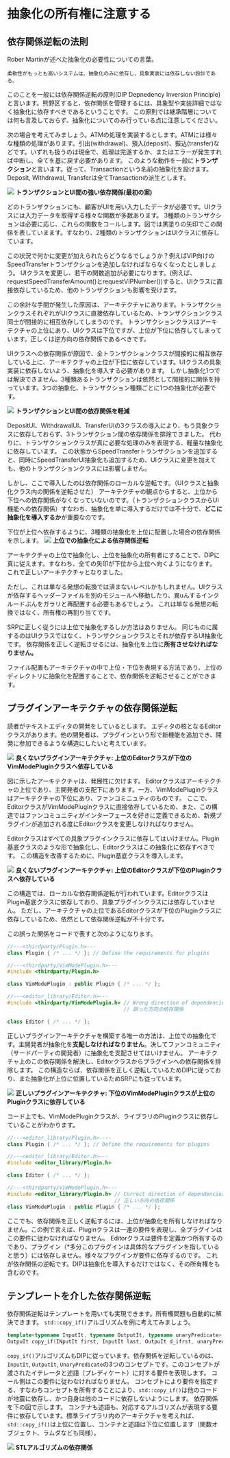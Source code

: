 # 抽象化の所有権に注意する

## 依存関係逆転の法則
Rober Martinが述べた抽象化の必要性についての言葉。
```
柔軟性がもっとも高いシステムは、抽象化のみに依存し、具象実装には依存しない設計である。
```

このことを一般には依存関係逆転の原則(DIP Depnedency Inversion Principle)と言います。熊野区すると、依存関係を管理するには、具象型や実装詳細ではなく抽象化に依存すべきであるということです。
この原則では継承階層については何も言及しておらず、抽象化についてのみ行っている点に注意してください。

次の場合を考えてみましょう。ATMの処理を実装するとします。ATMには様々な種類の処理があります。引出(withdrawal)、預入(deposit)、振込(transfer)などです。いずれも扱うのは現金で、処理は完遂するか、またはエラーが発生すれば中断し、全てを基に戻す必要があります。
このような動作を一般に**トランザクション**と言います。従って、Transactionという名前の抽象化を設けます。Deposit, Withdrawal, Transferは全てTransactionの派生とします。

![](/ch2/guid9/transaction1.drawio.png)
**トランザクションとUI間の強い依存関係(最初の案)**

どのトランザクションにも、顧客がUIを用い入力したデータが必要です。UIクラスには入力データを取得する様々な関数が多数あります。
3種類のトランザクションは必要に応じ、これらの関数をコールします。図では黒塗りの矢印でこの関係を表していまます。すなわり、2種類のトランザクションはUIクラスに依存しています。

この状況で何かに変更が加えられたらどうなるでしょうか？例えばVIP向けのSpeedTransferトランザクションを追加しなければならなくなったとしましょう。
UIクラスを変更し、若干の関数追加が必要になります。(例えば、requestSpeedTransferAmount()とrequestVIPNumber())すると、UIクラスに直接依存しているため、他のトランザクションも影響を受けます。

この余計な手間が発生した原因は、アーキテクチャにあります。トランザクションクラスそれぞれがUIクラスに直接依存しているため、トランザクションクラス同士が間接的に相互依存してしまうのです。
トランザクションクラスはアーキテクチャの上位にあり、UIクラスは下位ですが、上位が下位に依存してしまっています。正しくは逆方向の依存関係であるべきです。

UIクラスへの依存関係が原因で、全トランザクションクラスが間接的に相互依存している上に、アーキテクチャの上位が下位に依存しています。UIクラスの具象実装に依存しないよう、抽象化を導入する必要があります。
しかし抽象化1つでは解決できません。3種類あるトランザクションは依然として間接的に関係を持っています。3つの抽象化、トランザクション種類ごとに1つの抽象化が必要です。

![](ch2/guid9/transaction2.drawio.png)
**トランザクションとUI間の依存関係を軽減**

DepositUI、WithdrawalUI、TransferUIの3クラスの導入により、もう具象クラスに依存しておらず、3トランザクション間の依存関係を排除できました。
代わりに、トランザクションクラスが真に必要な処理のみを表現する、軽量な抽象化に依存しています。
この状態からSpeedTransferトランザクションを追加すると、同時にSpeedTransferUI抽象化も追加するため、UIクラスに変更を加えても、他のトランザクションクラスには影響しません。

しかし、ここで導入したのは依存関係のローカルな逆転です。（UIクラスと抽象化クラス内の関係を逆転させた）
アーキテクチャの観点からすると、上位から下位への依存関係がなくなっていないのです。（トランザクションクラスからUI機能への依存関係）すなわち、抽象化を単に導入するだけでは不十分で、**どこに抽象化を導入するか**が重要なのです。

下位が上位へ依存するように、3種類の抽象化を上位に配置した場合の依存関係を示します。
![](ch2/guid9/transaction3.drawio.png)
**上位での抽象化による依存関係逆転**

アーキテクチャの上位で抽象化し、上位を抽象化の所有者にすることで、DIPに真に従えます。すなわち、全ての矢印が下位から上位へ向くようになります。
これで正しいアーキテクチャとなりました。

ただし、これは単なる発想の転換では済まないレベルかもしれません。UIクラスが依存するヘッダーファイルを別のモジュールへ移動したり、異uんするインクルードぶんをガラリと再配置する必要もあるでしょう。
これは単なる発想の転換ではなく、所有権の再割り当てです。

SRPに正しく従うには上位で抽象化するしか方法はありません。
同じものに属するのはUIクラスではなく、トランザクションクラスとそれが依存するUI抽象化です。
依存関係を正しく逆転させるには、抽象化を上位に**所有させなければなりません。**

ファイル配置もアーキテクチャの中で上位・下位を表現する方法であり、上位のディレクトリに抽象化を配置することで、依存関係を逆転させることができます。

## プラグインアーキテクチャの依存関係逆転
読者がテキストエディタの開発をしているとします。
エディタの核となるEditorクラスがあります。他の開発者は、プラグインという形で新機能を追加でき、開発に参加できるような構造にしたいと考えています。

![](ch2/guid9/editor1.drawio.png)
**良くないプラグインアーキテクチャ:  上位のEditorクラスが下位のVimModePluginクラスへ依存している**

図に示したアーキテクチャは、発展性に欠けます。
Editorクラスはアーキテクチャの上位であり、主開発者の支配下にあります。一方、VimModePluginクラスはアーキテクチャの下位にあり、ファンコミニュティのものです。
ここで、EditorクラスがVimModePluginクラスに直接依存しているため、また、この構造ではファンコミュニティがインターフェースを好きに定義できるため、新規プラグインが追加される度にEditorクラスを変更しなければなりません。

Editorクラスはすべての具象プラグインクラスに依存してはいけません。Plugin基底クラスのような形で抽象化し、Editorクラスはこの抽象化に依存すべきです。
この構造を改善するために、Plugin基底クラスを導入します。

![](ch2/guid9/editor2.drawio.png)
**良くないプラグインアーキテクチャ: 上位のEditorクラスが下位のPluginクラスへ依存している**

この構造では、ローカルな依存関係逆転が行われています。EditorクラスはPlugin基底クラスに依存しており、具象プラグインクラスには依存していません。
ただし、アーキテクチャの上位であるEditorクラスが下位のPluginクラスに依存しているため、依然として依存関係逆転が不十分です。

この誤った関係をコードで表すと次のようになります。
```C++
//---<thirdparty/Plugin.h>---
class Plugin { /* ... */ }; // Define the requirements for plugins

//---<thirdparty/VimModePlugin.h>---
#include <thirdparty/Plugin.h>

class VimModePlugin : public Plugin { /* ... */ };

//---<editor_library/Editor.h>---
#include <thirdparty/VimModePlugin.h> // Wrong direction of dependencies
                                      // 誤った方向の依存関係

class Editor { /* ... */ };
```

正しいプラグインアーキテクチャを構築する唯一の方法は、上位での抽象化です。主開発者が抽象化を**支配しなければなりません**。決してファンコミュニティ（サードパーティの開発者）に抽象化を支配させてはいけません。
アーキテクチャ上のこの依存関係を解決し、Editorクラスからプラグインへの依存関係を排除します。
この構造ならば、依存関係を正しく逆転しているためDIPに従っており、また抽象化が上位に位置しているためSRPにも従っています。

![](ch2/guid9/editor3.drawio.png)
**正しいプラグインアーキテクチャ: 下位のVimModePluginクラスが上位のPluginクラスに依存している**

コード上でも、VimModePluginクラスが、ライブラリのPluginクラスに依存していることがわかります。
```C++
//---<editor_library/Plugin.h>----
class Plugin { /* ... */ }; // Define the requirements for plugins

//---<editor_library/Editor.h>---
#include <editor_library/Plugin.h> 

class Editor { /* ... */ };

//---<thirdparty/VimModePlugin.h>---
#include <editor_library/Plugin.h> // Correct direction of dependencies
                                   // 正しい方向の依存関係
class VimModePlugin : public Plugin { /* ... */ };
```
ここでも、依存関係を正しく逆転するには、上位が抽象化を所有しなければなりません。この例で言えば、Pluginクラスは一連の要件を表現し、全プラグインはこの要件に従わなければなりません。
Editorクラスは要件を定義かつ所有するのであり、プラグイン（*多分このプラグインは具体的なプラグインを指していると思う）には依存しません。様々なプラグインが要件に依存するのです。
これが依存関係の逆転です。DIPは抽象化を導入するだけではなく、その所有権をも含むのです。

## テンプレートを介した依存関係逆転
依存関係逆転はテンプレートを用いても実現できます。所有権問題も自動的に解決できます。
`std::copy_if()`アルゴリズムを例に考えてみましょう。

```C++
template<typename InputIt, typename OutputIt, typename unaryPredicate>
OutpuIt copy_if(INputIt first, InputIt last, OutpuIt d_ifrst, unaryPredicate pred);
```

`copy_if()`アルゴリズムもDIPに従っています。依存関係を逆転しているのは、`InputIt`, `OutputIt`, `UnaryPredicate`の3つのコンセプトです。このコンセプトが渡されたイテレータと述語（プレディケート）に対する要件を表現します。
コール側はこの要件に従わなければなりません。
コンセプトにより要件を指定する、すなわちコンセプトを所有することにより、`std::copy_if()`は他のコードが地震に依存し、かつ自身は他のコードに依存しないようにします。
依存関係を下の図で示します。
コンテナも述語も、対応するアルゴリズムが表現する要件に依存しています。標準ライブラリ内のアーキテクチャを考えれば、`std::copy_if()`は上位に位置し、コンテナと述語は下位に位置します（関数オブジェクト、ラムダなども同様）。

![](ch2/guid9/copy_if.drawio.png)
**STLアルゴリズムの依存関係**
